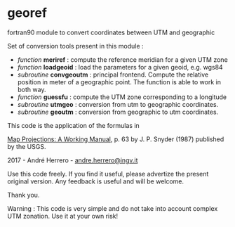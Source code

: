 # georef
 fortran90 module to convert coordinates between UTM and geographic

Set of conversion tools present in this module :
- *function* **meriref** : compute the reference meridian for a given UTM zone
- *function* **loadgeoid** : load the parameters for a given geoid, e.g. wgs84
- *subroutine* **convgeoutm** : principal frontend. Compute the relative position in meter of a geographic point. The function is able to work in both way.
- *function* **guessfu** : compute the UTM zone corresponding to a longitude
- *subroutine* **utmgeo** : conversion from utm to geographic coordinates.
- *subroutine* **geoutm** : conversion from geographic to utm coordinates.

This code is the application of the formulas in

[Map Projections: A Working Manual](https://pubs.er.usgs.gov/publication/pp1395), p. 63 by J. P. Snyder (1987) published by the USGS.

2017 - André Herrero - andre.herrero@ingv.it 

Use this code freely. If you find it useful, please advertize the present original version. Any feedback is useful and will be welcome.

Thank you.

Warning : This code is very simple and do not take into account complex UTM zonation. Use it at your own risk!
